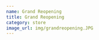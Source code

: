 ```yaml
---
name: Grand Reopening
title: Grand Reopening
category: store
image_url: img/grandreopening.JPG
---
```

